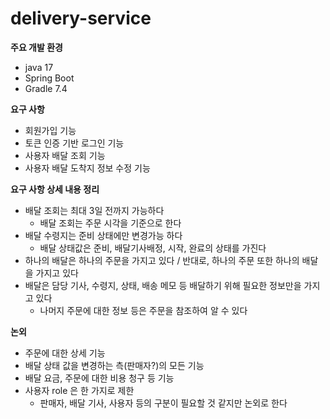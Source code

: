 # delivery-service

**주요 개발 환경**
- java 17  
- Spring Boot 
- Gradle 7.4


**요구 사항**
- 회원가입 기능
- 토큰 인증 기반 로그인 기능
- 사용자 배달 조회 기능
- 사용자 배달 도착지 정보 수정 기능

**요구 사항 상세 내용 정리**
- 배달 조회는 최대 3일 전까지 가능하다
  - 배달 조회는 주문 시각을 기준으로 한다
- 배달 수령지는 준비 상태에만 변경가능 하다
  - 배달 상태값은 준비, 배달기사배정, 시작, 완료의 상태를 가진다
- 하나의 배달은 하나의 주문을 가지고 있다 / 반대로, 하나의 주문 또한 하나의 배달을 가지고 있다
- 배달은 담당 기사, 수령지, 상태, 배송 메모 등 배달하기 위해 필요한 정보만을 가지고 있다
  - 나머지 주문에 대한 정보 등은 주문을 참조하여 알 수 있다


**논외**
- 주문에 대한 상세 기능
- 배달 상태 값을 변경하는 측(판매자?)의 모든 기능
- 배달 요금, 주문에 대한 비용 청구 등 기능
- 사용자 role 은 한 가지로 제한
  - 판매자, 배달 기사, 사용자 등의 구분이 필요할 것 같지만 논외로 한다
